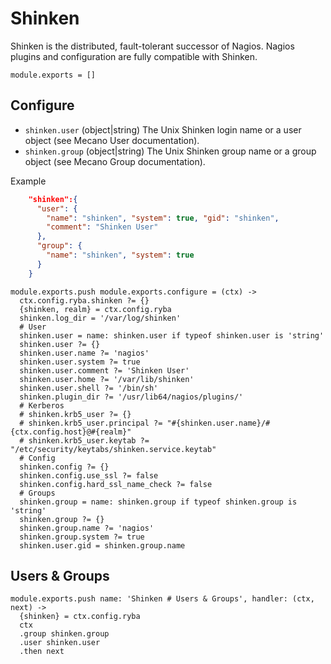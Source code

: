 
# Shinken

Shinken is the distributed, fault-tolerant successor of Nagios.
Nagios plugins and configuration are fully compatible with Shinken.

    module.exports = []

## Configure

*   `shinken.user` (object|string)
    The Unix Shinken login name or a user object (see Mecano User documentation).
*   `shinken.group` (object|string)
    The Unix Shinken group name or a group object (see Mecano Group documentation).

Example

```json
    "shinken":{
      "user": {
        "name": "shinken", "system": true, "gid": "shinken",
        "comment": "Shinken User"
      },
      "group": {
        "name": "shinken", "system": true
      }
    }
```

    module.exports.push module.exports.configure = (ctx) ->
      ctx.config.ryba.shinken ?= {}
      {shinken, realm} = ctx.config.ryba
      shinken.log_dir = '/var/log/shinken'
      # User
      shinken.user = name: shinken.user if typeof shinken.user is 'string'
      shinken.user ?= {}
      shinken.user.name ?= 'nagios'
      shinken.user.system ?= true
      shinken.user.comment ?= 'Shinken User'
      shinken.user.home ?= '/var/lib/shinken'
      shinken.user.shell ?= '/bin/sh'
      shinken.plugin_dir ?= '/usr/lib64/nagios/plugins/'
      # Kerberos
      # shinken.krb5_user ?= {}
      # shinken.krb5_user.principal ?= "#{shinken.user.name}/#{ctx.config.host}@#{realm}"
      # shinken.krb5_user.keytab ?= "/etc/security/keytabs/shinken.service.keytab"
      # Config
      shinken.config ?= {}
      shinken.config.use_ssl ?= false
      shinken.config.hard_ssl_name_check ?= false
      # Groups
      shinken.group = name: shinken.group if typeof shinken.group is 'string'
      shinken.group ?= {}
      shinken.group.name ?= 'nagios'
      shinken.group.system ?= true
      shinken.user.gid = shinken.group.name


## Users & Groups

    module.exports.push name: 'Shinken # Users & Groups', handler: (ctx, next) ->
      {shinken} = ctx.config.ryba
      ctx
      .group shinken.group
      .user shinken.user
      .then next
